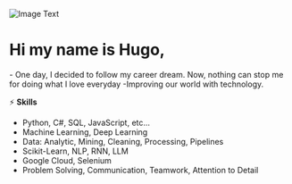 ![Image Text](https://drive.google.com/uc?export=view&id=1WVwWzWi8dBaYvVBfvnSJje5ysMIxpE6D)

# Hi my name is Hugo,
\- One day, I decided to follow my career dream. Now, nothing can stop me for doing what I love everyday -Improving our world with technology.

<!--
**dancinoman/dancinoman** is a ✨ _special_ ✨ repository because its `README.md` (this file) appears on your GitHub profile.

Here are some ideas to get you started:

- 🔭 I’m currently working on ...
- 🌱 I’m currently learning ...
- 👯 I’m looking to collaborate on ...
- 🤔 I’m looking for help with ...
- 💬 Ask me about ...
- 📫 How to reach me: ...
- 😄 Pronouns: ...
- ⚡ Fun fact: ...
-->
⚡ **Skills**
- Python, C#, SQL, JavaScript, etc...
- Machine Learning, Deep Learning
- Data: Analytic, Mining, Cleaning, Processing, Pipelines
- Scikit-Learn, NLP, RNN, LLM
- Google Cloud, Selenium
- Problem Solving, Communication, Teamwork, Attention to Detail
